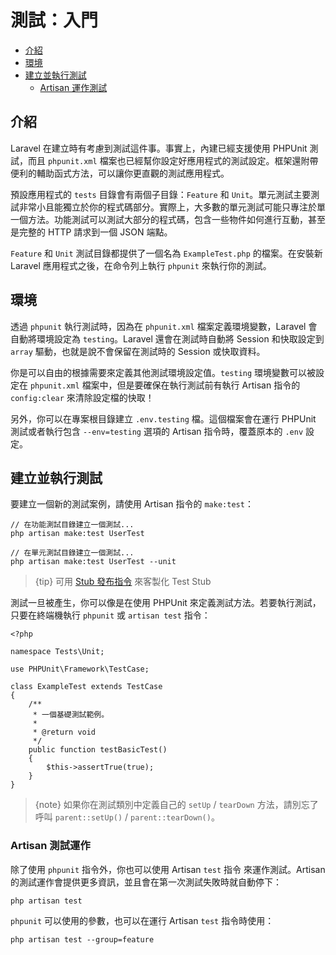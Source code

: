 # 測試：入門

- [介紹](#introduction)
- [環境](#environment)
- [建立並執行測試](#creating-and-running-tests)
    - [Artisan 運作測試](#artisan-test-runner)

<a name="introduction"></a>
## 介紹

Laravel 在建立時有考慮到測試這件事。事實上，內建已經支援使用 PHPUnit 測試，而且 `phpunit.xml` 檔案也已經幫你設定好應用程式的測試設定。框架還附帶便利的輔助函式方法，可以讓你更直觀的測試應用程式。

預設應用程式的 `tests` 目錄會有兩個子目錄：`Feature` 和 `Unit`。單元測試主要測試非常小且能獨立於你的程式碼部分。實際上，大多數的單元測試可能只專注於單一個方法。功能測試可以測試大部分的程式碼，包含一些物件如何進行互動，甚至是完整的 HTTP 請求到一個 JSON 端點。

`Feature` 和 `Unit` 測試目錄都提供了一個名為 `ExampleTest.php` 的檔案。在安裝新 Laravel 應用程式之後，在命令列上執行 `phpunit` 來執行你的測試。

<a name="environment"></a>
## 環境

透過 `phpunit` 執行測試時，因為在 `phpunit.xml` 檔案定義環境變數，Laravel 會自動將環境設定為 `testing`。Laravel 還會在測試時自動將 Session 和快取設定到 `array` 驅動，也就是說不會保留在測試時的 Session 或快取資料。

你是可以自由的根據需要來定義其他測試環境設定值。`testing` 環境變數可以被設定在 `phpunit.xml` 檔案中，但是要確保在執行測試前有執行 Artisan 指令的 `config:clear` 來清除設定檔的快取！

另外，你可以在專案根目錄建立 `.env.testing` 檔。這個檔案會在運行 PHPUnit 測試或者執行包含 `--env=testing` 選項的 Artisan 指令時，覆蓋原本的 `.env` 設定。

<a name="creating-and-running-tests"></a>
## 建立並執行測試

要建立一個新的測試案例，請使用 Artisan 指令的 `make:test`：

    // 在功能測試目錄建立一個測試...
    php artisan make:test UserTest

    // 在單元測試目錄建立一個測試...
    php artisan make:test UserTest --unit

> {tip} 可用 [Stub 發布指令](/docs/{{version}}/artisan#stub-customization) 來客製化 Test Stub

測試一旦被產生，你可以像是在使用 PHPUnit 來定義測試方法。若要執行測試，只要在終端機執行 `phpunit` 或 `artisan test` 指令：

    <?php

    namespace Tests\Unit;

    use PHPUnit\Framework\TestCase;

    class ExampleTest extends TestCase
    {
        /**
         * 一個基礎測試範例。
         *
         * @return void
         */
        public function testBasicTest()
        {
            $this->assertTrue(true);
        }
    }

> {note} 如果你在測試類別中定義自己的 `setUp` / `tearDown` 方法，請別忘了呼叫 `parent::setUp()` / `parent::tearDown()`。

<a name="artisan-test-runner"></a>
### Artisan 測試運作

除了使用 `phpunit` 指令外，你也可以使用 Artisan `test` 指令 來運作測試。Artisan 的測試運作會提供更多資訊，並且會在第一次測試失敗時就自動停下：

    php artisan test

`phpunit` 可以使用的參數，也可以在運行 Artisan `test` 指令時使用：

    php artisan test --group=feature

